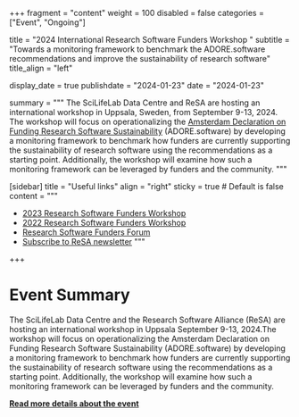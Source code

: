 +++
fragment = "content"
weight = 100
disabled = false
categories = ["Event", "Ongoing"]

title = "2024 International Research Software Funders Workshop "
subtitle = "Towards a monitoring framework to benchmark the ADORE.software recommendations and improve the sustainability of research software"
title_align = "left"

display_date = true
publishdate = "2024-01-23"
date = "2024-01-23"

summary = """
The SciLifeLab Data Centre and ReSA are hosting an international workshop in Uppsala, Sweden, from September 9-13, 2024. The workshop will focus on operationalizing the [Amsterdam Declaration on Funding Research Software Sustainability](https://adore.software/) (ADORE.software) by developing a monitoring framework to benchmark how funders are currently supporting the sustainability of research software using the recommendations as a starting point. Additionally, the workshop will examine how such a  monitoring framework can be leveraged by funders and the community. 
"""


[sidebar]
  title = "Useful links"
  align = "right"
  sticky = true # Default is false
  content = """
  * [2023 Research Software Funders Workshop](https://adore.software/international-research-software-funders-workshop/)
  * [2022 Research Software Funders Workshop](https://adore.software/2023/03/international-funders-workshop-the-future-of-research-software/)
  * [Research Software Funders Forum](https://www.researchsoft.org/funders-forum/)
  * [Subscribe to ReSA newsletter](https://www.researchsoft.org/news/)
  """

+++
# Event Summary
The SciLifeLab Data Centre and the Research Software Alliance (ReSA) are hosting an international workshop in Uppsala September 9-13, 2024.The workshop will focus on operationalizing the  Amsterdam Declaration on Funding Research Software Sustainability (ADORE.software) by developing a monitoring framework to benchmark how funders are currently supporting the sustainability of research software using the recommendations as a starting point.  Additionally, the workshop will examine how such a  monitoring framework can be leveraged by funders and the community.

**[Read more details about the event](https://adore.software/2024-international-research-software-funders-workshop/)**
